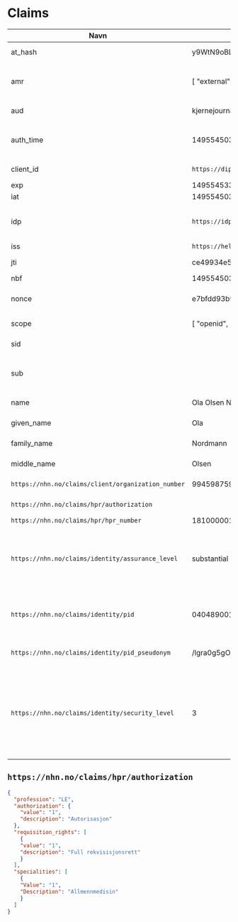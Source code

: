 # Claims

| Navn | Eksempelverdi | Beskrivelse |
| --- | --- | --- |
| at_hash | y9WtN9oBLG9q0J6NDbAHZQ | OIDC Access Token hash value |
| amr | [ "external" ] | OIDC - Authentication Methods References - anvendte autentiseringsmetoder |
| aud | kjernejournal | JWT Audience - hvem tokenet er tiltenkt |
| auth_time | 1495545039| OIDC - når sluttbruker-autentiseringen fant sted |
| client_id | `https://dips.no/arena` | Identifiserer applikasjonen |
| exp | 1495545339 | JWT Expiration Time |
| iat | 1495545039 | JWT Issued At |
| idp | `https://idporten.difi.no` | Identity Provider - identitetstilbyderen brukeren autentiserte seg hos  |
| iss | `https://helseid-sts.utvikling.nhn.no` | JWT Issuer |
| jti | ce49934e518a8197a5baff11d8d3f908 | JWT ID - unik for tokenet |
| nbf | 1495545039 | JWT Not before |
| nonce | e7bfdd93b9474457a0bf13976c3b30ef | OIDC - random verdi som brukes mot replay-angrep |
| scope | [ "openid", "profile" ] | Hva slags formål tokenet har |
| sid | | Session ID - brukes av FIA STS |
| sub | | JWT Subject - Unikt for en gitt bruker for en gitt klient. Hash-verdi av client_id + pid + salt |
| name | Ola Olsen Nordmann | OIDC spec claim - fullt navn |
| given_name | Ola | OIDC spec claim - fornavn |
| family_name | Nordmann | OIDC spec claim - etternavn |
| middle_name | Olsen | OIDC spec claim - mellomnavn |
| `https://nhn.no/claims/client/organization_number` | 994598759 | Klientens organisasjonsnummer |
| `https://nhn.no/claims/hpr/authorization` | | JSON-struktur iht. NHNs kodeverk |
| `https://nhn.no/claims/hpr/hpr_number` | 181000001 | Helsepersonellnummer |
| `https://nhn.no/claims/identity/assurance_level` | substantial | Definert av eIDAS. Mulige verdier: low, substantial eller high. Fastsatt i eller iht. identitetstilbyder. Vil antagelig erstatte security_level på sikt. |
| `https://nhn.no/claims/identity/pid` | 04048900181 | Personidentifikator - typisk norsk fødselsnummer, men med støtte for utenlandske |
| `https://nhn.no/claims/identity/pid_pseudonym` | /lgra0g5gOScV+lVR16XjAU076HI++GmdbUjbdFm28g= | Personidentifikator - pseudonymisert vha. HMAC |
| `https://nhn.no/claims/identity/security_level` | 3 | Definert av "Rammeverk for autentisering og uavviselighet i elektronisk kommunikasjon med og i offentlig sektor". Mulige verdier: 2, 3 eller 4. Fastsatt i eller iht. identitetstilbyder |


## `https://nhn.no/claims/hpr/authorization`

```json
{
  "profession": "LE",
  "authorization": {
    "value": "1",
    "description": "Autorisasjon"
  },
  "requisition_rights": [
    {
  	"value": "1",
  	"description": "Full rekvisisjonsrett"
    }
  ],
  "specialities": [
    {
  	"Value": "1",
  	"Description": "Allmennmedisin"
    }
  ]
}
```

